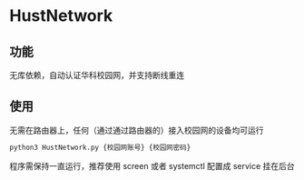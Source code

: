 # HustNetwork

## 功能

无库依赖，自动认证华科校园网，并支持断线重连

## 使用

无需在路由器上，任何（通过通过路由器的）接入校园网的设备均可运行

```bash
python3 HustNetwork.py {校园网账号} {校园网密码}
```

程序需保持一直运行，推荐使用 screen 或者 systemctl 配置成 service 挂在后台
